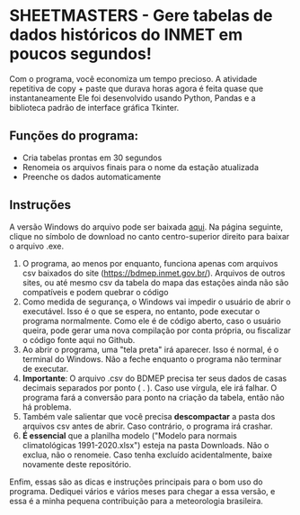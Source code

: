 # **SHEETMASTERS** - Gere tabelas de dados históricos do INMET em poucos segundos!

Com o programa, você economiza um tempo precioso. A atividade repetitiva de copy + paste que durava horas agora é feita quase que instantaneamente
Ele foi desenvolvido usando Python, Pandas e a biblioteca padrão de interface gráfica Tkinter.

## Funções do programa:
- Cria tabelas prontas em 30 segundos
- Renomeia os arquivos finais para o nome da estação atualizada
- Preenche os dados automaticamente

## **Instruções**

A versão Windows do arquivo pode ser baixada [aqui](dist/auto_plan_inmet.exe).
Na página seguinte, clique no símbolo de download no canto centro-superior direito para baixar o arquivo .exe.
1. O programa, ao menos por enquanto, funciona apenas com arquivos csv baixados do site (https://bdmep.inmet.gov.br/).
  Arquivos de outros sites, ou até mesmo csv da tabela do mapa das estações ainda não são compatíveis e podem quebrar o código
2. Como medida de segurança, o Windows vai impedir o usuário de abrir o executável. Isso é o que se espera, no entanto, pode executar o programa normalmente. Como ele é de código aberto,
   caso o usuário queira, pode gerar uma nova compilação por conta própria, ou fiscalizar o código fonte aqui no Github.
3. Ao abrir o programa, uma "tela preta" irá aparecer. Isso é normal, é o terminal do Windows. Não a feche enquanto o programa não terminar de executar.
4. **Importante**: O arquivo .csv do BDMEP precisa ter seus dados de casas decimais separados por ponto ( . ). Caso use vírgula, ele irá falhar.
  O programa fará a conversão para ponto na criação da tabela, então não há problema.
5. Também vale salientar que você precisa **descompactar** a pasta dos arquivos csv antes de abrir. Caso contrário, o programa irá crashar.
6. **É essencial** que a planilha modelo ("Modelo para normais climatológicas 1991-2020.xlsx") esteja na pasta Downloads. Não o exclua, não o renomeie. Caso tenha excluído acidentalmente, baixe novamente deste repositório. 


Enfim, essas são as dicas e instruções principais para o bom uso do programa. Dediquei vários e vários meses para chegar a essa versão, e essa é a minha pequena contribuição para a meteorologia brasileira.
  

